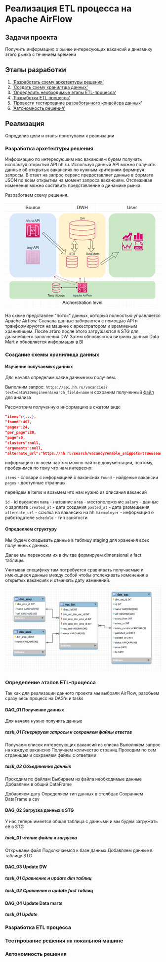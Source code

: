 # Реализация ETL процесса на Apache AirFlow

## Задачи проекта

Получить информацию о рынке интересующих вакансий и динамику этого рынка с течением времени

## Этапы разработки

1. ['Разработать схему архетектуры решения'](#разработка-архетектуры-решения)
2. ['Создать схему хранилтща данных'](#создание-схемы-хранилища-данных)
3. ['Определить необходимые этапы ETL-процесса'](#определение-этапов-etl-процесса)
4. ['Разработка ETL процесса'](#разработка-etl-процесса)
5. ['Провести тестирование разработанного конвейера данных'](#тестирование-решения-на-локальной-машине)
6. ['Автономность решения'](#автономность-решения)

## Реализация

Определив цели и этапы приступаем к реализации

### Разработка архетектуры решения

Информацию по интересуюшим нас вакансиям будем получать используя открытый API hh.ru. Используя данный API можно получать данные об открытых вакансиях по нужным критериям формируя запросы. В ответ на запрос сервис предоставляет данные в формате JSON по всем открытим на момент запроса вакансиям. Отслеживая изменения можно составить представление о динамике рынка.

Разработаем схему решения.

![схема](./img/DataFlow.JPG)

На схеме представлен "поток" данных, который полностью управляется Apache Airflow. Сначала данные забираются с помощью API и транформируются на машине с аркестратором и времменым хранилищем. После этого после этого загружаются в STG для дальнейшего заполнения DW. Затем обновляются витрины данных Data Mart и обновляется информация в BI

### Создание схемы хранилища данных

#### Изучение получаемых данных

Для начала определим какие данные мы получаем.

Выполним запрос: `https://api.hh.ru/vacancies?text=data%20engineer&search_field=name` и сохраним полученный [файл](./src/vacancies.json) для анализа

Рассмотрим полученную информацию в сжатом виде

```JSON
"items":{...},
"found":467,
"pages":24,
"per_page":20,
"page":0,
"clusters":null,
"arguments":null,
"alternate_url":"https://hh.ru/search/vacancy?enable_snippets=true&search_field=name&text=data+engineer"}
```

информацию по всем частям можно найти в документации, поэтому, пробежимся по тому что нам интересно:

`items` - словари с информацией о вакансиях
`found` - найденые вакансии
`pages` - доступные страницы

перейдем в items и возьмем что нам нужно из описания вакансий

`id` - id вакансии
`name` - название
`area` - местоположение
`salary` - данные о зарплате
`created_at` - дата создания
`posted_at` - дата размещения
`alternate_url` - ссылка на вакансию на hh.ru
`employer` - информация о работодателе
`schedule` - тип занятости

#### Определяем структуру

Мы будем складывать данные в таблицу staging для хранения всех полученных данных.

Далее мы переносим их в dw где формируем dimensional и fact таблицы.

Учитывая специфику там потребуется сравнивать получаемые и имеющиеся данные между собой чтобы отслеживать изменения в открытых вакансиях и отмечать дату изменений.

!['Схема_DW'](./img/dw_schema.JPG)

### Определение этапов ETL-процесса

Так как для реализации данного проекта мы выбрали AirFlow, разобьем сразу весь процесс на DAG'и и tasks

#### DAG_01 Получение данных

Для начала нужно получить данные

##### task_01 Генерируем запросы и сохраняем файлы ответов

Получаем список интересующих вакансий из списка
    Выполняем запрос на каждую вакансию
        Получаем количество страниц
            Проходим по сем страницам и сохраняем файлы с ответами

##### task_02 Объединение данных

Проходим по файлам
    Выбираем из файла необходимые данные
    Добавляем в общий DataFrame

Добавляем дату
Определяем тип данных в столбцах
Сохраняем DataFrame в csv

#### DAG_02 Загрузка данных в STG

У нас теперь имеется общая таблица с данными и мы будем загружать её в STG

##### tack_01 чтение файла и загрузка

Открываем файл
Подключаемся к базе данных
Добавляем данные в таблицу STG

#### DAG_03 Update DW

##### task_01 Сравнение и update dim таблиц

##### task_02 Сравнение и update fact таблиц

#### DAG_04 Update Data marts

##### task_01 Update

### Разработка ETL процесса

### Тестирование решения на локальной машине

### Автономность решения
